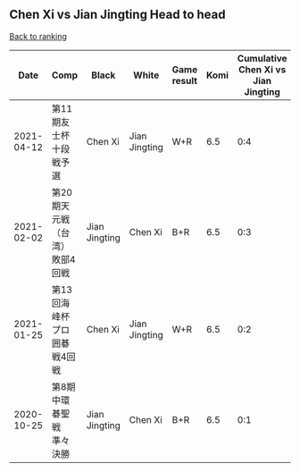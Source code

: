 ## Chen Xi vs Jian Jingting Head to head

[Back to ranking](../../index.md)




| **Date** | **Comp** | **Black** | **White** | **Game result** | **Komi** | **Cumulative Chen Xi vs Jian Jingting** | **Chen Xi streak** | **Jian Jingting streak** | 
| --- | --- | --- | --- | --- | --- | --- | --- | --- |
| 2021-04-12 | 第11期友士杯十段戦予選 | Chen Xi | Jian Jingting | W+R | 6.5 | 0:4 | 0 | 4 | 
| 2021-02-02 | 第20期天元戦（台湾）敗部4回戦 | Jian Jingting | Chen Xi | B+R | 6.5 | 0:3 | 0 | 3 | 
| 2021-01-25 | 第13回海峰杯プロ囲碁戦4回戦 | Chen Xi | Jian Jingting | W+R | 6.5 | 0:2 | 0 | 2 | 
| 2020-10-25 | 第8期中環碁聖戦準々決勝 | Jian Jingting | Chen Xi | B+R | 6.5 | 0:1 | 0 | 1 |




